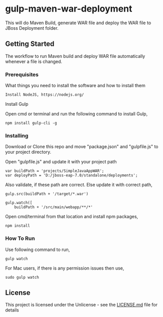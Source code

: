 # gulp-maven-war-deployment
This will do Maven Build, generate WAR file and deploy the WAR file to JBoss Deployment folder.

## Getting Started

The workflow to run Maven build and deploy WAR file automatically whenever a file is changed.

### Prerequisites

What things you need to install the software and how to install them

```
Install NodeJS, https://nodejs.org/
```

Install Gulp

Open cmd or terminal and run the following command to install Gulp,

```
npm install gulp-cli -g
```

### Installing

Download or Clone this repo and move "package.json" and "gulpfile.js" to your project directory.

Open "gulpfile.js" and update it with your project path

```
var buildPath = 'projects/SimpleJavaAppWAR';
var deployPath = 'D:/jboss-eap-7.0/standalone/deployments';
```

Also validate, if these path are correct. Else update it with correct path,

```
gulp.src(buildPath + '/target/*.war')

gulp.watch([
    buildPath + '/src/main/webapp/**/*'
```

Open cmd/terminal from that location and install npm packages,

```
npm install
```

### How To Run

Use following command to run,

```
gulp watch
```

For Mac users, if there is any permission issues then use,

```
sudo gulp watch
```


## License

This project is licensed under the Unlicense - see the [LICENSE.md](LICENSE.md) file for details

